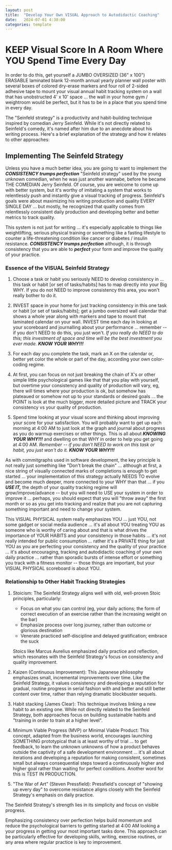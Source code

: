 ```yaml
---
layout: post
title:  "Develop Your Own VISUAL Approach to Autodidactic Coaching"
date:   2024-07-01 4:30:00
categories: template
---
```



# KEEP Visual Score In A Room Where YOU Spend Time Every Day


In order to do this, get yourself a JUMBO OVERSIZED (36" x 100") ERASABLE laminated blank 12-month annual yearly planner wall poster with several boxes of colored dry-erase markers and four roll of 2-sided adhesive tape to mount your visual annual habit tracking system on a wall that has unobstructed 4' x 10' space ... the wall in your home gym / weightroom would be perfect, but it has to be in a place that you spend time in every day.

 The "Seinfeld strategy" is a productivity and habit-building technique inspired by comedian Jerry Seinfeld. While it's not directly related to Seinfeld's comedy, it's named after him due to an anecdote about his writing process. Here's a brief explanation of the strategy and how it relates to other approaches:

## Implementing The Seinfeld Strategy

Unless you have a much better idea, you are going to want to implement the ***CONSISTENCY trumps perfection*** "Seinfeld strategy" used by the young unknown comedian, when he was just another wannabe, before he became THE COMEDIAN Jerry Seinfeld. Of course, you are welcome to come up with better system, but it's worthy of imitating a system that works to relentlessly push and instantly give a visual tracking of progress.  Seinfeld's goals were about maximizing his writing production and quality EVERY SINGLE DAY ... but mostly, he recognized that quality comes from relentlessly consistent daily production and developing better and better metrics to track quality.

This system is not just for writing ... it's especially applicable to things like weightlifting, serious physical training or something like a fasting lifestyle to counter a life-threatening condition like cancer or diabetes / insulin resistance. ***CONSISTENCY trumps perfection*** although, it is through consistency that you are able to ***perfect*** your form and improve the quality of your practice.

### Essence of the VISUAL Seinfeld Strategy

1. Choose a task or habit you seriously NEED to develop consistency in ... this task or habit [or set of tasks/habits] has to map directly into your Big WHY. If you do not NEED to improve consistency this area, you won't really bother to do it.

2. INVEST space in your home for just tracking consistency in this one task or habit [or set of tasks/habits]; get a jumbo oversized wall calendar that shows a whole year along with markers and tape to mount that laminated calendar on your wall.  INVEST time each day in looking at your scoreboard and journalling about your performance ... remember -- if you don't NEED to do this, you just won't. *If you really do NEED to do this; this investment of space and time will be the best investment you ever made.* ***KNOW YOUR WHY!!!***

3. For each day you complete the task, mark an X on the calendar or, better yet color the whole or part of the day, according your own color-coding regime.

4. At first, you can focus on not just breaking the chain of X's or other simple little psychological games like that that you play with yourself, but overtime your consistency and quality of production will vary, eg, there will times where your production is ok, but somehow has plateaued or somehow not up to your standards or desired goals ... the POINT is look at the much bigger, more detailed picture and TRACK your consistency vs your quality of production.

5. Spend time looking at your visual score and thinking about improving your score for your satisfaction. You will probably want to get up each morning at 4:00 AM to just look at the graph and journal about progress as you do warmup exercises or other things.  This is all about ***KNOWING YOUR WHY!!!*** and dwelling on that WHY in order to help you get going at 4:00 AM. *Remember -- if you don't NEED to work on this task or habit, you just won't do it.* ***KNOW YOUR WHY!!!***


As with commitgraphs used in software development, the key principle is not really just something like "Don't break the chain" ... although at first, a nice string of visually connected marks of completions is enough to get started ... your implementation of this strategy actually NEEDS TO evolve and become much deeper, more connected to your WHY than that ... if you ***USE IT,***  the depth of your quality tracking regime will grow/improve/advance -- but you will need to USE your system in order to improve it ... perhaps, you should expect that you will "throw away" the first month or so as you get into tracking and realize that you are not capturing something important and need to change your system.

This VISUAL PHYSICAL system really emphasizes YOU ... just YOU, not some gadget or social media audience ... it's all about YOU treating YOU as someone who is worthy of caring about and that is what drives the importance of YOUR HABITS and your consistency in those habits ... it's not really intended for public consumption ... rather it's a PRIVATE thing for just YOU as you are perfecting your consistency and the quality of your practice ... it's about encouraging, tracking and autodidactic coaching of your own daily practice ... rather than sporadic bursts of intense effort or something you track with a fitness monitor -- those things are important, but your VISUAL PHYSICAL scoreboard is about YOU.

### Relationship to Other Habit Tracking Strategies

1. Stoicism:
   The Seinfeld Strategy aligns well with old, well-proven Stoic principles, particularly:
   - Focus on what you can control (eg, your daily actions; the form of correct execution of an exercise rather than the increasing weight on the bar)
   - Emphasize process over long journey, rather than outcome or glorious destination
   - Venerate practiced self-discipline and delayed gratification; embrace the suck

   Stoics like Marcus Aurelius emphasized daily practice and reflection, which resonates with the Seinfeld Strategy's focus on consistency and quality improvement.

2. Kaizen (Continuous Improvement):
   This Japanese philosophy emphasizes small, incremental improvements over time. Like the Seinfeld Strategy, it values consistency and developing a reputation for gradual, routine progress in serial fashion with and better and still better content over time, rather than relying dramatic blockbuster sequels.

3. Habit stacking (James Clear):
   This technique involves linking a new habit to an existing one. While not directly related to the Seinfeld Strategy, both approaches focus on building sustainable habits and "training in order to train at a higher level".

4. Minimum Viable Progress (MVP) or Minimal Viable Product:
   This concept, adapted from the business world, encourages launching SOMETHING prototypical that is at least worthy of trial ... to get feedback, to learn the unknown unknowns of how a product behaves outside the captivity of a safe development environment ... it's all about iterations and developing a reputation for making consistent, sometimes small but always consequential steps toward a continuously higher and higher goal rather than waiting for perfect conditions. Another word for this is TEST IN PRODUCTION.

5. "The War of Art" (Steven Pressfield):
   Pressfield's concept of "showing up every day" to overcome resistance aligns closely with the Seinfeld Strategy's emphasis on daily practice.

The Seinfeld Strategy's strength lies in its simplicity and focus on visible progress. 

Emphasizing consistency over perfection helps build momentum and reduce the psychological barriers to getting started at 4:00 AM looking a your progress in getting your most important tasks done. This approach can be particularly effective for developing skills, writing, exercise routines, or any area where regular practice is key to improvement.

